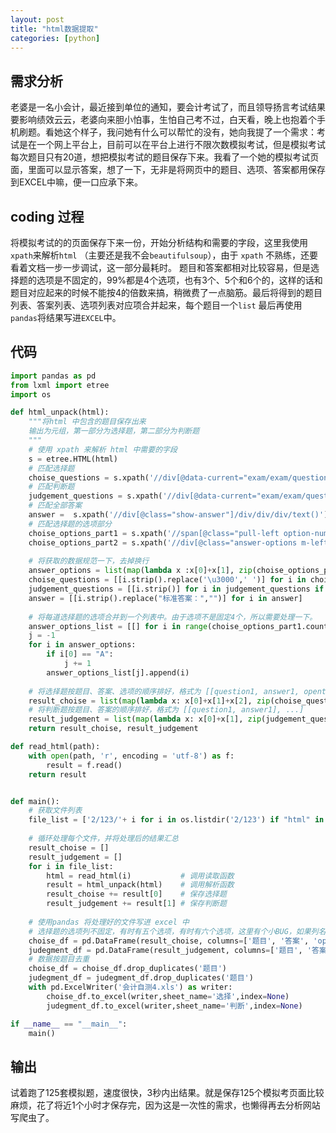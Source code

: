 ```yaml
---
layout: post
title: "html数据提取"
categories: [python]
---
```



## 需求分析
老婆是一名小会计，最近接到单位的通知，要会计考试了，而且领导扬言考试结果要影响绩效云云，老婆向来胆小怕事，生怕自己考不过，白天看，晚上也抱着个手机刷题。看她这个样子，我问她有什么可以帮忙的没有，她向我提了一个需求：考试是在一个网上平台上，目前可以在平台上进行不限次数模拟考试，但是模拟考试每次题目只有20道，想把模拟考试的题目保存下来。我看了一个她的模拟考试页面，里面可以显示答案，想了一下，无非是将网页中的题目、选项、答案都用保存到EXCEL中嘛，便一口应承下来。
## coding 过程
将模拟考试的的页面保存下来一份，开始分析结构和需要的字段，这里我使用`xpath`来解析`html` （主要还是我不会`beautifulsoup`），由于 `xpath` 不熟练，还要看着文档一步一步调试，这一部分最耗时。
题目和答案都相对比较容易，但是选择题的选项是不固定的，99%都是4个选项，也有3个、5个和6个的，这样的话和题目对应起来的时候不能按4的倍数来搞，稍微费了一点脑筋。最后将得到的题目列表、答案列表、选项列表对应项合并起来，每个题目一个`list` 最后再使用`pandas`将结果写进`EXCEL`中。  
## 代码

```python
import pandas as pd
from lxml import etree
import os

def html_unpack(html):
    """将html 中包含的题目保存出来
    输出为元组，第一部分为选择题，第二部分为判断题
    """
    # 使用 xpath 来解析 html 中需要的字段
    s = etree.HTML(html)     
    # 匹配选择题
    choise_questions = s.xpath('//div[@data-current="exam/exam/question/types/answer/choise:content"]/div/text()')
    # 匹配判断题
    judgement_questions = s.xpath('//div[@data-current="exam/exam/question/types/answer/judgement:content"]/div/text()')
    # 匹配全部答案
    answer =  s.xpath('//div[@class="show-answer"]/div/div/div/text()')
    # 匹配选择题的选项部分
    choise_options_part1 = s.xpath('//span[@class="pull-left option-num"]/text()')
    choise_options_part2 = s.xpath('//div[@class="answer-options m-left"]/text()')
    
    # 将获取的数据规范一下，去掉换行
    answer_options = list(map(lambda x :x[0]+x[1], zip(choise_options_part1, choise_options_part2)))
    choise_questions = [[i.strip().replace('\u3000',' ')] for i in choise_questions if i.strip()]
    judgement_questions = [[i.strip()] for i in judgement_questions if i.strip()]
    answer = [[i.strip().replace("标准答案：","")] for i in answer]
    
    # 将每道选择题的选项合并到一个列表中。由于选项不是固定4个，所以需要处理一下。
    answer_options_list = [[] for i in range(choise_options_part1.count('A.'))]
    j = -1
    for i in answer_options:
        if i[0] == "A":
            j += 1
        answer_options_list[j].append(i)
    
    # 将选择题按题目、答案、选项的顺序排好，格式为 [[question1, answer1, opention1], ...]
    result_choise = list(map(lambda x: x[0]+x[1]+x[2], zip(choise_questions, answer[:16], answer_options_list)))
    # 将判断题按题目、答案的顺序排好，格式为 [[question1, answer1], ...]
    result_judgement = list(map(lambda x: x[0]+x[1], zip(judgement_questions, answer[16:])))
    return result_choise, result_judgement

def read_html(path):
    with open(path, 'r', encoding = 'utf-8') as f:
        result = f.read()
    return result


def main():
    # 获取文件列表
    file_list = ['2/123/'+ i for i in os.listdir('2/123') if "html" in i]
    
    # 循环处理每个文件，并将处理后的结果汇总
    result_choise = []
    result_judgement = []
    for i in file_list:
        html = read_html(i)           # 调用读取函数
        result = html_unpack(html)    # 调用解析函数
        result_choise += result[0]    # 保存选择题
        result_judgement += result[1] # 保存判断题
    
    # 使用pandas 将处理好的文件写进 excel 中
    # 选择题的选项列不固定，有时有五个选项，有时有六个选项，这里有个小BUG，如果列名和选项个数不对应，会报错。
    choise_df = pd.DataFrame(result_choise, columns=['题目', '答案', 'option1', 'option2', 'option3', 'option4', 'option5', 'option6'])
    judegment_df = pd.DataFrame(result_judgement, columns=['题目', '答案'])
    # 数据按题目去重
    choise_df = choise_df.drop_duplicates('题目')
    judegment_df = judegment_df.drop_duplicates('题目')
    with pd.ExcelWriter('会计自测4.xls') as writer:
        choise_df.to_excel(writer,sheet_name='选择',index=None)
        judegment_df.to_excel(writer,sheet_name='判断',index=None)

if __name__ == "__main__":
    main()

```
## 输出
试着跑了125套模拟题，速度很快，3秒内出结果。就是保存125个模拟考页面比较麻烦，花了将近1个小时才保存完，因为这是一次性的需求，也懒得再去分析网站写爬虫了。